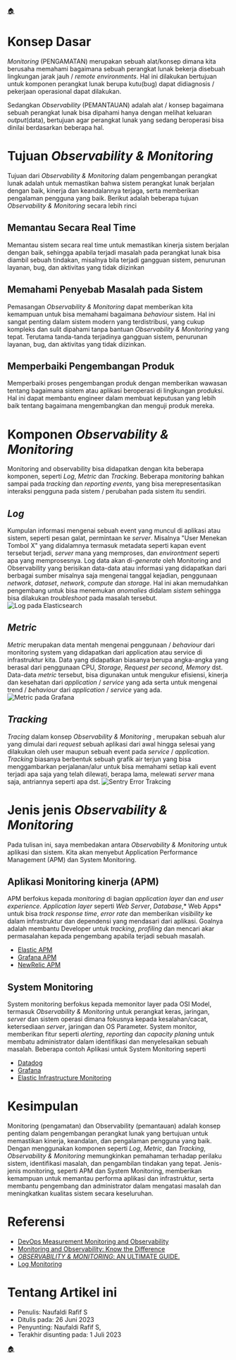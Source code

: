 [🏠](../README.md)

# Konsep Dasar
*Monitoring* (PENGAMATAN) merupakan sebuah alat/konsep dimana kita berusaha memahami bagaimana sebuah perangkat lunak bekerja disebuah lingkungan jarak jauh / *remote environments*. Hal ini dilakukan bertujuan untuk komponen perangkat lunak berupa kutu(bug) dapat didiagnosis / pekerjaan operasional dapat dilakukan.

Sedangkan *Observability* (PEMANTAUAN) adalah alat / konsep bagaimana sebuah  perangkat lunak bisa dipahami hanya dengan melihat keluaran *output*(data), bertujuan agar perangkat lunak yang sedang beroperasi bisa dinilai berdasarkan beberapa hal.

# Tujuan *Observability & Monitoring*
Tujuan dari *Observability & Monitoring* dalam pengembangan perangkat lunak adalah untuk memastikan bahwa sistem perangkat lunak berjalan dengan baik, kinerja dan keandalannya terjaga, serta memberikan pengalaman pengguna yang baik. Berikut adalah beberapa tujuan *Observability & Monitoring* secara lebih rinci

## Memantau Secara Real Time
Memantau sistem secara real time untuk memastikan kinerja sistem berjalan dengan baik, sehingga apabila terjadi masalah pada perangkat lunak bisa diambil sebuah tindakan, misalnya bila terjadi gangguan sistem, penurunan layanan, bug, dan aktivitas yang tidak diizinkan

## Memahami Penyebab Masalah pada Sistem
Pemasangan *Observability & Monitoring* dapat memberikan kita kemampuan untuk bisa memahami bagaimana *behaviour* sistem. Hal ini sangat penting dalam sistem modern yang terdistribusi, yang cukup kompleks dan sulit dipahami tanpa bantuan *Observability & Monitoring* yang tepat. Terutama tanda-tanda terjadinya gangguan sistem, penurunan layanan, bug, dan aktivitas yang tidak diizinkan.

## Memperbaiki Pengembangan Produk
Memperbaiki proses pengembangan produk dengan memberikan  wawasan tentang bagaimana sistem atau aplikasi beroperasi di lingkungan produksi. Hal ini dapat membantu engineer dalam membuat keputusan yang lebih baik tentang bagaimana mengembangkan dan menguji produk mereka.

# Komponen *Observability & Monitoring*
Monitoring and observability bisa didapatkan dengan kita beberapa komponen, seperti *Log*, *Metric* dan *Tracking*. Beberapa *monitoring* bahkan sampai pada *tracking* dan *reporting events*, yang bisa merepresentasikan interaksi pengguna pada sistem / perubahan pada sistem itu sendiri. 

## *Log*
Kumpulan informasi mengenai sebuah event yang muncul di aplikasi atau sistem, seperti pesan galat, permintaan ke *server*. Misalnya "User Menekan Tombol X" yang didalamnya termasuk metadata seperti kapan event tersebut terjadi, *server* mana yang memproses, dan *environtment* seperti apa yang memprosesnya. Log data akan di-*generate* oleh Monitoring and Observability yang berisikan data-data atau informasi yang didapatkan dari berbagai sumber misalnya saja mengenai tanggal kejadian, penggunaan *network*, *dataset*, *network*, *compute* dan *storage*. Hal ini akan memudahkan pengembang untuk bisa menemukan *anomalies* didalam *sistem* sehingga bisa dilakukan *troubleshoot* pada masalah tersebut.
![Log pada Elasticsearch](/monitoring/assets/log.png)

## *Metric*
*Metric* merupakan data mentah mengenai penggunaan / *behaviour* dari monitoring system yang didapatkan dari application atau service di infrastruktur kita. Data yang didapatkan biasanya berupa angka-angka yang berasal dari penggunaan CPU, *Storage*, *Request per second*, *Memory* dst. Data-data *metric* tersebut, bisa digunakan untuk mengukur efisiensi, kinerja dan kesehatan dari *application* / *service* yang ada serta untuk mengenai trend / *behaviour* dari *application* / *service* yang ada. 
![Metric pada Grafana](/monitoring/assets/metric.png)

## *Tracking*
*Tracing* dalam konsep *Observability & Monitoring* , merupakan sebuah alur yang dimulai dari *request* sebuah aplikasi dari awal hingga selesai yang dilakukan oleh user maupun sebuah event pada *service* / *application*. *Tracking* biasanya berbentuk sebuah grafik air terjun yang bisa menggambarkan perjalanan/alur untuk bisa memahami setiap kali event terjadi apa saja yang telah dilewati, berapa lama, melewati *server* mana saja, antriannya seperti apa dst.
![Sentry Error Trakcing](/monitoring/assets/tracking.png) 

# Jenis jenis *Observability & Monitoring*
Pada tulisan ini, saya membedakan antara *Observability & Monitoring* untuk aplikasi dan sistem. Kita akan menyebut Application Performance Management (APM) dan System Monitoring. 

## Aplikasi Monitoring kinerja (APM)
APM berfokus kepada *monitoring* di bagian *application layer* dan *end user experience*. *Application layer* seperti *Web Server*, *Database*,* Web Apps* untuk bisa *track response time*, *error rate* dan memberikan  *visibility* ke dalam infrastruktur dan dependensi yang mendasari dari aplikasi. Goalnya adalah membantu Developer untuk *tracking*, *profiling* dan mencari akar permasalahan kepada pengembang apabila terjadi sebuah masalah.

- [Elastic APM](https://www.elastic.co/observability/application-kinerja-monitoring)
- [Grafana APM](https://grafana.com/grafana/dashboards/3837-application-kinerja/)
- [NewRelic APM](https://newrelic.com/platform/application-monitoring)

## System Monitoring
System monitoring berfokus kepada memonitor layer pada OSI Model, termasuk *Observability & Monitoring* untuk perangkat keras, jaringan, *server* dan sistem operasi dimana fokusnya kepada kesalahan/cacat, ketersediaan *server*, jaringan dan OS Parameter. System monitor, memberikan fitur seperti *alerting*, *reporting* dan *capacity planing* untuk membatu administrator dalam identifikasi dan menyelesaikan sebuah masalah. Beberapa contoh Aplikasi untuk System Monitoring seperti
- [Datadog](https://www.datadoghq.com/)
- [Grafana](https://grafana.com/grafana/dashboards/8003-system-monitoring/)
- [Elastic Infrastructure Monitoring](https://www.elastic.co/observability/infrastructure-monitoring)

# Kesimpulan
Monitoring (pengamatan) dan Observability (pemantauan) adalah konsep penting dalam pengembangan perangkat lunak yang bertujuan untuk memastikan kinerja, keandalan, dan pengalaman pengguna yang baik. Dengan menggunakan komponen seperti *Log*, *Metric*, dan *Tracking*, *Observability & Monitoring* memungkinkan pemahaman terhadap perilaku sistem, identifikasi masalah, dan pengambilan tindakan yang tepat. Jenis-jenis monitoring, seperti APM dan System Monitoring, memberikan kemampuan untuk memantau performa aplikasi dan infrastruktur, serta membantu pengembang dan administrator dalam mengatasi masalah dan meningkatkan kualitas sistem secara keseluruhan.

# Referensi
- [DevOps Measurement Monitoring and Observability](https://cloud.google.com/architecture/devops/devops-measurement-monitoring-and-observability#:~:text=Monitoring%20is%20tooling%20or%20a,to%20actively%20debug%20their%20system.)
- [Monitoring and Observability: Know the Difference](https://www.linkedin.com/pulse/monitoring-observability-know-difference-madhav-kashyap/)
- [*OBSERVABILITY & MONITORING*: AN ULTIMATE GUIDE.](https://openupthecloud.com/observability-monitoring-ultimate-guide/)
- [Log Monitoring](https://www.elastic.co/what-is/log-monitoring)

# Tentang Artikel ini

- Penulis: Naufaldi Rafif S
- Ditulis pada: 26 Juni 2023
- Penyunting: Naufaldi Rafif S, 
- Terakhir disunting pada: 1 Juli 2023

[🏠](../README.md)